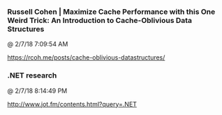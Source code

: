 ﻿

### Russell Cohen | Maximize Cache Performance with this One Weird Trick: An Introduction to Cache-Oblivious Data Structures
@ 2/7/18 7:09:54 AM

https://rcoh.me/posts/cache-oblivious-datastructures/



### .NET research
@ 2/7/18 8:14:49 PM

http://www.jot.fm/contents.html?query=.NET

